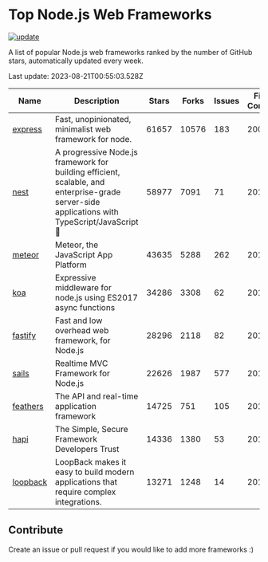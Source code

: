 # Top Node.js Web Frameworks

[![update](https://github.com/sunnysid3up/nodejs-web-frameworks/actions/workflows/update.yml/badge.svg)](https://github.com/sunnysid3up/nodejs-web-frameworks/actions/workflows/update.yml)

A list of popular Node.js web frameworks ranked by the number of GitHub stars, automatically updated every week.

Last update: 2023-08-21T00:55:03.528Z

| Name          | Description          | Stars                     | Forks          | Issues               | First Commit        | Last Commit         | Language          |
|---------------|----------------------|---------------------------|----------------|----------------------|---------------------|---------------------|-------------------|
| [express](https://github.com/expressjs/express) | Fast, unopinionated, minimalist web framework for node. | 61657 | 10576 | 183 | 2009 | 2023-08-20 | JS |
| [nest](https://github.com/nestjs/nest) | A progressive Node.js framework for building efficient, scalable, and enterprise-grade server-side applications with TypeScript/JavaScript 🚀 | 58977 | 7091 | 71 | 2017 | 2023-08-21 | TS |
| [meteor](https://github.com/meteor/meteor) | Meteor, the JavaScript App Platform | 43635 | 5288 | 262 | 2012 | 2023-08-20 | JS |
| [koa](https://github.com/koajs/koa) | Expressive middleware for node.js using ES2017 async functions | 34286 | 3308 | 62 | 2013 | 2023-08-20 | JS |
| [fastify](https://github.com/fastify/fastify) | Fast and low overhead web framework, for Node.js | 28296 | 2118 | 82 | 2016 | 2023-08-20 | JS |
| [sails](https://github.com/balderdashy/sails) | Realtime MVC Framework for Node.js | 22626 | 1987 | 577 | 2012 | 2023-08-18 | JS |
| [feathers](https://github.com/feathersjs/feathers) | The API and real-time application framework | 14725 | 751 | 105 | 2011 | 2023-08-20 | TS |
| [hapi](https://github.com/hapijs/hapi) | The Simple, Secure Framework Developers Trust | 14336 | 1380 | 53 | 2011 | 2023-08-20 | JS |
| [loopback](https://github.com/strongloop/loopback) | LoopBack makes it easy to build modern applications that require complex integrations. | 13271 | 1248 | 14 | 2013 | 2023-08-18 | JS |

## Contribute 

Create an issue or pull request if you would like to add more frameworks :)